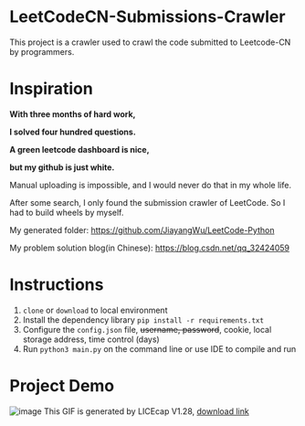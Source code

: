 # LeetCodeCN-Submissions-Crawler

This project is a crawler used to crawl the code submitted to Leetcode-CN by programmers.

# Inspiration
**With three months of hard work,** 

**I solved four hundred questions.**

**A green leetcode dashboard is nice,**

**but my github is just white.**

Manual uploading is impossible, and I would never do that in my whole life.

After some search, I only found the submission crawler of LeetCode. So I had to build wheels by myself.

My generated folder: https://github.com/JiayangWu/LeetCode-Python

My problem solution blog(in Chinese): https://blog.csdn.net/qq_32424059

# Instructions
1. `clone` or `download` to local environment
2. Install the dependency library `pip install -r requirements.txt`
3. Configure the `config.json` file, ~~username, password~~, cookie, local storage address, time control (days)
4. Run `python3 main.py` on the command line or use IDE to compile and run

# Project Demo
![image](https://github.com/JiayangWu/LeetCodeCN-Submissions-Crawler/blob/master/doc/demo.gif)
This GIF is generated by LICEcap V1.28, [download link](https://www.cockos.com/licecap/)
